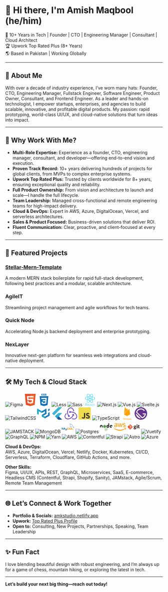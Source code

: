 # 👋 Hi there, I'm Amish Maqbool (he/him)

🌟 10+ Years in Tech | Founder | CTO | Engineering Manager | Consultant | Cloud Architect  
🏆 Upwork Top Rated Plus (8+ Years)  
🌎 Based in Pakistan | Working Globally

---

## 🚀 About Me

With over a decade of industry experience, I’ve worn many hats: Founder, CTO, Engineering Manager, Fullstack Engineer, Software Engineer, Product Owner, Consultant, and Frontend Engineer. As a leader and hands-on technologist, I empower startups, enterprises, and agencies to build scalable, innovative, and profitable digital products. My passion: rapid prototyping, world-class UI/UX, and cloud-native solutions that turn ideas into impact.

---

## 💼 Why Work With Me?

- **Multi-Role Expertise:** Experience as a founder, CTO, engineering manager, consultant, and developer—offering end-to-end vision and execution.
- **Proven Track Record:** 10+ years delivering hundreds of projects for global clients, from MVPs to complex enterprise systems.
- **Upwork Top Rated Plus:** Trusted by clients worldwide for 8+ years, ensuring exceptional quality and reliability.
- **Full Product Ownership:** From vision and architecture to launch and scale—I handle the full lifecycle.
- **Team Leadership:** Managed cross-functional and remote engineering teams for high-impact delivery.
- **Cloud & DevOps:** Expert in AWS, Azure, DigitalOcean, Vercel, and serverless architectures.
- **Sales & Product Focused:** Business-driven solutions that deliver ROI.
- **Fluent Communication:** Clear, proactive, and client-focused at every step.

---

## 🏅 Featured Projects

### [Stellar-Mern-Template](https://github.com/Amishmaqbool/Stellar-Mern-Template)
A modern MERN stack boilerplate for rapid full-stack development, following best practices and a modular, scalable architecture.

### AgileIT
Streamlining project management and agile workflows for tech teams.

### Quick Node
Accelerating Node.js backend deployment and enterprise prototyping.

### NexLayer
Innovative next-gen platform for seamless web integrations and cloud-native deployment.

---

## 🛠️ My Tech & Cloud Stack

<div>
  <img src="https://cdn.jsdelivr.net/gh/devicons/devicon/icons/figma/figma-original.svg" title="Figma" alt="Figma" width="40" height="40"/>
  <img src="https://github.com/devicons/devicon/blob/master/icons/html5/html5-original.svg" title="HTML5" alt="HTML" width="40" height="40"/>
  <img src="https://github.com/devicons/devicon/blob/master/icons/css3/css3-plain-wordmark.svg" title="CSS3" alt="CSS" width="40" height="40"/>
  <img src="https://cdn.jsdelivr.net/gh/devicons/devicon/icons/less/less-plain-wordmark.svg" title="Less" alt="Less" width="40" height="40"/>
  <img src="https://cdn.jsdelivr.net/gh/devicons/devicon/icons/sass/sass-original.svg" title="Sass" alt="Sass" width="40" height="40"/>
  <img src="https://github.com/devicons/devicon/blob/master/icons/react/react-original-wordmark.svg" title="React.js" alt="React" width="40" height="40"/>
  <img src="https://cdn.jsdelivr.net/gh/devicons/devicon/icons/nextjs/nextjs-original-wordmark.svg" title="Next.js" alt="Next.js" width="40" height="40"/>
  <img src="https://cdn.jsdelivr.net/gh/devicons/devicon/icons/vuejs/vuejs-original-wordmark.svg" title="Vue" alt="Vue.js" width="40" height="40"/>
  <img src="https://cdn.jsdelivr.net/gh/devicons/devicon/icons/svelte/svelte-original-wordmark.svg" title="Svelte" alt="Svelte.js" width="40" height="40"/>
  <img src="https://cdn.jsdelivr.net/gh/devicons/devicon/icons/tailwindcss/tailwindcss-original-wordmark.svg" title="TailwindCSS" alt="TailwindCSS" width="50" height="50"/>
  <img src="https://github.com/devicons/devicon/blob/master/icons/materialui/materialui-original.svg" title="Material UI" alt="Material UI" width="40" height="40"/>
  <img src="https://github.com/devicons/devicon/blob/master/icons/flutter/flutter-original.svg" title="Flutter" alt="Flutter" width="40" height="40"/>
  <img src="https://github.com/devicons/devicon/blob/master/icons/redux/redux-original.svg" title="Redux" alt="Redux" width="40" height="40"/>
  <img src="https://github.com/devicons/devicon/blob/master/icons/javascript/javascript-original.svg" title="JavaScript" alt="JavaScript" width="40" height="40"/>
  <img src="https://cdn.jsdelivr.net/gh/devicons/devicon/icons/typescript/typescript-original.svg" title="TypeScript" alt="TypeScript" width="40" height="40"/>
  <img src="https://github.com/devicons/devicon/blob/master/icons/firebase/firebase-plain-wordmark.svg" title="Firebase" alt="Firebase" width="40" height="40"/>
  <img src="https://github.com/devicons/devicon/blob/master/icons/gatsby/gatsby-original.svg" title="Gatsby.js" alt="Gatsby.js" width="40" height="40"/>
  <img src="https://cdn.jsdelivr.net/gh/devicons/devicon/icons/jamstack/jamstack-original-wordmark.svg" title="JAMSTACK" alt="JAMSTACK" width="40" height="40"/>
  <img src="https://cdn.jsdelivr.net/gh/devicons/devicon/icons/mongodb/mongodb-original.svg" title="MongoDB" alt="MongoDB" width="40" height="40"/>
  <img src="https://github.com/devicons/devicon/blob/master/icons/mysql/mysql-original-wordmark.svg" title="MySQL" alt="MySQL" width="40" height="40"/>
  <img src="https://cdn.jsdelivr.net/gh/devicons/devicon/icons/postgresql/postgresql-original-wordmark.svg" title="Postgres" alt="Postgres" width="40" height="40"/>
  <img src="https://github.com/devicons/devicon/blob/master/icons/nodejs/nodejs-original-wordmark.svg" title="NodeJS" alt="NodeJS" width="40" height="40"/>
  <img src="https://github.com/devicons/devicon/blob/master/icons/amazonwebservices/amazonwebservices-plain-wordmark.svg" title="AWS" alt="AWS" width="40" height="40"/>
  <img src="https://github.com/devicons/devicon/blob/master/icons/git/git-original-wordmark.svg" title="Git" alt="Git" width="40" height="40"/>
  <img src="https://cdn.jsdelivr.net/gh/devicons/devicon/icons/vuetify/vuetify-original.svg" title="Vuetify" alt="Vuetify" width="40" height="40"/>
  <img src="https://cdn.jsdelivr.net/gh/devicons/devicon/icons/graphql/graphql-plain.svg" title="GraphQL" alt="GraphQL" width="40" height="40"/>
  <img src="https://cdn.jsdelivr.net/gh/devicons/devicon/icons/npm/npm-original-wordmark.svg" title="NPM" alt="NPM" width="40" height="40"/>
  <img src="https://cdn.jsdelivr.net/gh/devicons/devicon/icons/yarn/yarn-original-wordmark.svg" title="Yarn" alt="Yarn" width="40" height="40"/>
  <img src="https://cdn.jsdelivr.net/gh/devicons/devicon/icons/amazonwebservices/amazonwebservices-original-wordmark.svg" title="AWS" alt="AWS" width="40" height="40"/>
  <img src="https://images.ctfassets.net/jtqsy5pye0zd/6wNuQ2xMvbw134rccObi0q/bf61badc6d6d9780609e541713f0bba6/Contentful_Logo_2.5_Dark.svg?w=384&q=100" title="ContentfulCMS" alt="Contentful" width="40" height="40"/>
  <img src="https://encrypted-tbn0.gstatic.com/images?q=tbn:ANd9GcQ-_185brbi3EySBAiV_LQAcmyRBnSvsQftXWDY1G49rg&s" title="Strapi" alt="Strapi" width="40" height="40"/>
  <img src="https://avatars.githubusercontent.com/u/44914786?s=48&v=4" title="Astro" alt="Astro" width="40" height="40"/>
  <img src="https://encrypted-tbn0.gstatic.com/images?q=tbn:ANd9GcSJVgGab_Gq7s6iO9LSaAGe2ALEmKK_yAQ3geW0NTBN8w&s" title="Azure" alt="Azure" width="40" height="40"/>
  <!-- Add more as you see fit -->
</div>

**Cloud & DevOps:**  
AWS, Azure, DigitalOcean, Vercel, Netlify, Docker, Kubernetes, CI/CD, Serverless, Terraform, Cloudflare, GitHub Actions, and more.

**Other Skills:**  
Figma, UI/UX, APIs, REST, GraphQL, Microservices, SaaS, E-commerce, Headless CMS (Contentful, Strapi, Shopify, Sanity), JAMstack, Agile/Scrum, Remote Team Management

---

## 🌐 Let’s Connect & Work Together

- **Portfolio & Socials:** [amkstudio.netlify.app](http://amkstudio.netlify.app)
- **Upwork:** [Top Rated Plus Profile](https://www.upwork.com/freelancers/~yourprofile)
- **Open to:** Consulting, New Projects, Partnerships, Speaking, Team Leadership

---

## ✨ Fun Fact

I love blending beautiful design with robust engineering, and I’m always up for a game of chess, mountain hiking, or exploring the latest in tech.

---

**Let’s build your next big thing—reach out today!**
